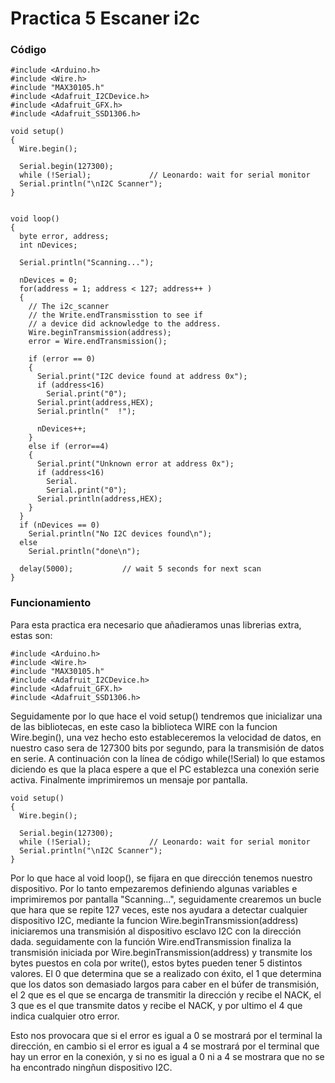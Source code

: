 # Practica 5 Escaner i2c

### Código
````
#include <Arduino.h>
#include <Wire.h>
#include "MAX30105.h"
#include <Adafruit_I2CDevice.h>
#include <Adafruit_GFX.h>
#include <Adafruit_SSD1306.h>

void setup()
{
  Wire.begin();
 
  Serial.begin(127300);
  while (!Serial);             // Leonardo: wait for serial monitor
  Serial.println("\nI2C Scanner");
}
 
 
void loop()
{
  byte error, address;
  int nDevices;
 
  Serial.println("Scanning...");
 
  nDevices = 0;
  for(address = 1; address < 127; address++ )
  {
    // The i2c_scanner
    // the Write.endTransmisstion to see if
    // a device did acknowledge to the address.
    Wire.beginTransmission(address);
    error = Wire.endTransmission();
 
    if (error == 0)
    {
      Serial.print("I2C device found at address 0x");
      if (address<16)
        Serial.print("0");
      Serial.print(address,HEX);
      Serial.println("  !");
 
      nDevices++;
    }
    else if (error==4)
    {
      Serial.print("Unknown error at address 0x");
      if (address<16)
        Serial.
        Serial.print("0");
      Serial.println(address,HEX);
    }    
  }
  if (nDevices == 0)
    Serial.println("No I2C devices found\n");
  else
    Serial.println("done\n");
 
  delay(5000);           // wait 5 seconds for next scan
}
````

### Funcionamiento

Para esta practica era necesario que añadieramos unas librerias extra, estas son:
````
#include <Arduino.h>
#include <Wire.h>
#include "MAX30105.h"
#include <Adafruit_I2CDevice.h>
#include <Adafruit_GFX.h>
#include <Adafruit_SSD1306.h>
````
Seguidamente por lo que hace el void setup() tendremos que inicializar una de las bibliotecas, en este caso la biblioteca WIRE con la funcion Wire.begin(), una vez hecho esto estableceremos la velocidad de datos, en nuestro caso sera de 127300 bits por segundo, para la transmisión de datos en serie. A continuación con la línea de código while(!Serial) lo que estamos diciendo es que la placa espere a que el PC establezca una conexión serie activa. Finalmente imprimiremos un mensaje por pantalla.

````
void setup()
{
  Wire.begin();
 
  Serial.begin(127300);
  while (!Serial);             // Leonardo: wait for serial monitor
  Serial.println("\nI2C Scanner");
}
````
Por lo que hace al void loop(), se fijara en que dirección tenemos nuestro dispositivo. Por lo tanto empezaremos definiendo algunas variables e imprimiremos por pantalla "Scanning...", seguidamente crearemos un bucle que hara que se repite 127 veces, este nos ayudara a detectar cualquier dispositivo I2C, mediante la funcion Wire.beginTransmission(address) iniciaremos una transmisión al dispositivo esclavo I2C con la dirección dada. seguidamente con la función Wire.endTransmission finaliza la transmisión iniciada por Wire.beginTransmission(address) y transmite los bytes puestos en cola por write(), estos bytes pueden tener 5 distintos valores. El 0 que determina que se a realizado con éxito, el 1 que determina que los datos son demasiado largos para caber en el búfer de transmisión, el 2 que es el que se encarga de transmitir la dirección y recibe el NACK, el 3 que es el que transmite datos y recibe el NACK, y por ultimo el 4 que indica cualquier otro error.

Esto nos provocara que si el error es igual a 0 se mostrará por el terminal la dirección, en cambio si el error es igual a 4 se mostrará por el terminal que hay un error en la conexión, y si no es igual a 0 ni a 4 se mostrara que no se ha encontrado ningñun dispositivo I2C.